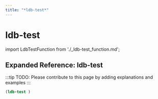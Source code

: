 ```yaml
---
title: "*ldb-test*"
---
```


# ldb-test

import LdbTestFunction from './_ldb-test_function.md';

<LdbTestFunction />

## Expanded Reference: ldb-test

:::tip
TODO: Please contribute to this page by adding explanations and examples
:::

```lisp
(ldb-test )
```
